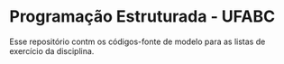 # Programação Estruturada - UFABC

Esse repositório contm os códigos-fonte de modelo para as listas de exercício da disciplina.
